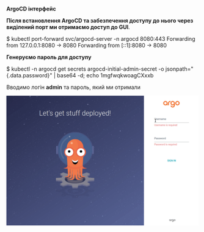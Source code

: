 **ArgoCD інтерфейс**

**Після встановлення ArgoCD та забезпечення доступу до нього через виділений порт ми отримаємо доступ до GUI**.

$ kubectl port-forward svc/argocd-server -n argocd 8080:443
Forwarding from 127.0.0.1:8080 -> 8080
Forwarding from [::1]:8080 -> 8080

**Генеруємо пароль для доступу**

$ kubectl -n argocd get secrets argocd-initial-admin-secret -o jsonpath="{.data.password}" | base64 -d; echo
1mgfwqkwoagCXxxb

Вводимо логін **admin** та пароль, який ми отримали

![](assets/20231204_174912_Peek_2023-12-04_17-40.gif)
